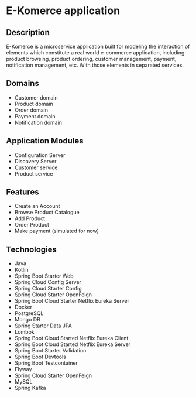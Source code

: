 # E-Komerce application

## Description

E-Komerce is a microservice application built for modeling the interaction of elements which constitute a real world
e-commerce application, including product browsing, product ordering, customer management, payment, notification
management, etc. With those elements in separated services.

## Domains

- Customer domain
- Product domain
- Order domain
- Payment domain
- Notification domain

## Application Modules

- Configuration Server
- Discovery Server
- Customer service
- Product service

## Features

- Create an Account
- Browse Product Catalogue
- Add Product
- Order Product
- Make payment (simulated for now)

## Technologies

- Java
- Kotlin
- Spring Boot Starter Web
- Spring Cloud Config Server
- Spring Cloud Starter Config
- Spring Cloud Starter OpenFeign
- Spring Boot Cloud Starter Netflix Eureka Server
- Docker
- PostgreSQL
- Mongo DB
- Spring Starter Data JPA
- Lombok
- Spring Boot Cloud Started Netflix Eureka Client
- Spring Boot Cloud Started Netflix Eureka Server
- Spring Boot Starter Validation
- Spring Boot Devtools
- Spring Boot Testcontainer
- Flyway
- Spring Cloud Starter OpenFeign
- MySQL
- Spring Kafka